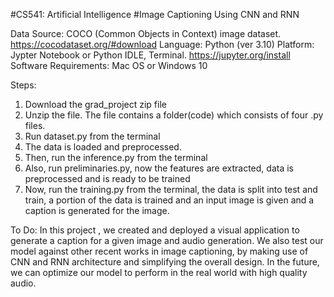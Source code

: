 #CS541: Artificial Intelligence
#Image Captioning Using CNN and RNN

Data Source: COCO (Common Objects in Context) image dataset. https://cocodataset.org/#download
Language: Python (ver 3.10)
Platform: Jypter Notebook or Python IDLE, Terminal. https://jupyter.org/install
Software Requirements: Mac OS or Windows 10

Steps:
1. Download the grad_project zip file 
2. Unzip the file. The file contains a folder(code) which consists of four .py files.
3. Run dataset.py from the terminal
4. The data is loaded and preprocessed.
5. Then, run the inference.py from the terminal
6. Also, run preliminaries.py, now the features are extracted, data is preprocessed and is ready to be trained
7. Now, run the training.py from the terminal, the data is split into test and train, a portion of the data is trained and an input image is given and a caption  is generated for the image. 

To Do:
In this project , we created and deployed a visual application to generate a caption for a given image and audio generation. We also test our model against other recent works in image captioning, by making use of CNN and RNN architecture and simplifying the overall design. In the future, we can optimize our model to perform in the real world with high quality audio.




